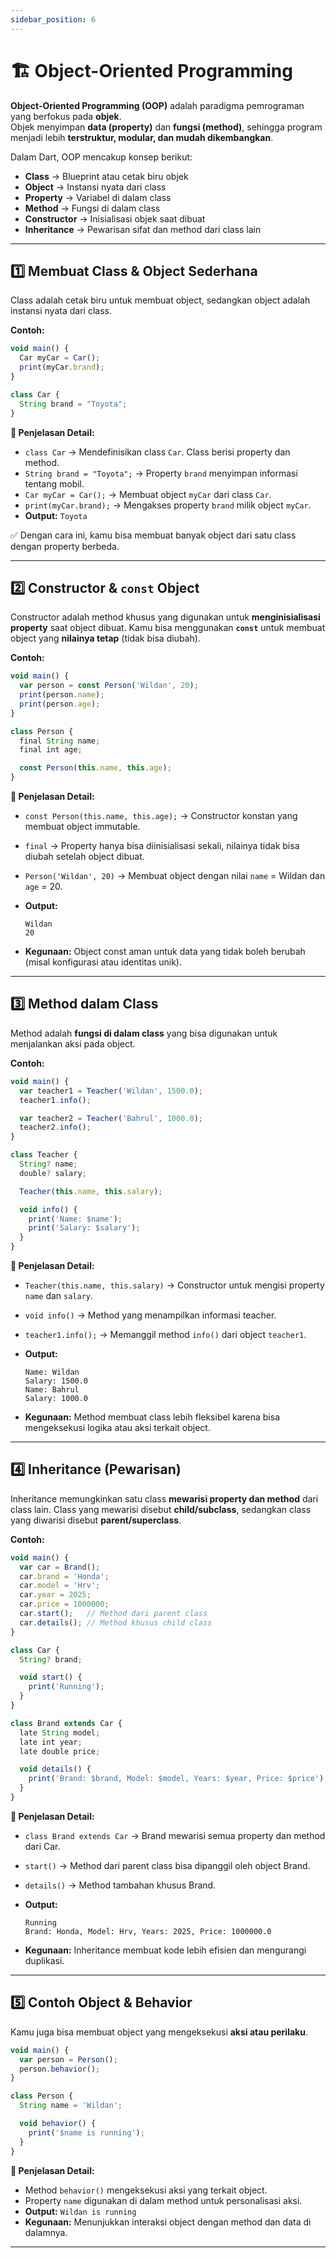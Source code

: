 ```yaml
---
sidebar_position: 6
---
```


# 🏗️ Object-Oriented Programming

**Object-Oriented Programming (OOP)** adalah paradigma pemrograman yang berfokus pada **objek**.  
Objek menyimpan **data (property)** dan **fungsi (method)**, sehingga program menjadi lebih **terstruktur, modular, dan mudah dikembangkan**.

Dalam Dart, OOP mencakup konsep berikut:
- **Class** → Blueprint atau cetak biru objek
- **Object** → Instansi nyata dari class
- **Property** → Variabel di dalam class
- **Method** → Fungsi di dalam class
- **Constructor** → Inisialisasi objek saat dibuat
- **Inheritance** → Pewarisan sifat dan method dari class lain

---

## 1️⃣ Membuat Class & Object Sederhana

Class adalah cetak biru untuk membuat object, sedangkan object adalah instansi nyata dari class.  

**Contoh:**

```jsx
void main() {
  Car myCar = Car();
  print(myCar.brand);
}

class Car {
  String brand = "Toyota";
}
````

**📘 Penjelasan Detail:**

* `class Car` → Mendefinisikan class `Car`. Class berisi property dan method.
* `String brand = "Toyota";` → Property `brand` menyimpan informasi tentang mobil.
* `Car myCar = Car();` → Membuat object `myCar` dari class `Car`.
* `print(myCar.brand);` → Mengakses property `brand` milik object `myCar`.
* **Output:** `Toyota`

✅ Dengan cara ini, kamu bisa membuat banyak object dari satu class dengan property berbeda.

---

## 2️⃣ Constructor & `const` Object

Constructor adalah method khusus yang digunakan untuk **menginisialisasi property** saat object dibuat.
Kamu bisa menggunakan **`const`** untuk membuat object yang **nilainya tetap** (tidak bisa diubah).

**Contoh:**

```jsx
void main() {
  var person = const Person('Wildan', 20);
  print(person.name);
  print(person.age);
}

class Person {
  final String name;
  final int age;

  const Person(this.name, this.age);
}
```

**📘 Penjelasan Detail:**

* `const Person(this.name, this.age);` → Constructor konstan yang membuat object immutable.
* `final` → Property hanya bisa diinisialisasi sekali, nilainya tidak bisa diubah setelah object dibuat.
* `Person('Wildan', 20)` → Membuat object dengan nilai `name` = Wildan dan `age` = 20.
* **Output:**

  ```
  Wildan
  20
  ```
* **Kegunaan:** Object const aman untuk data yang tidak boleh berubah (misal konfigurasi atau identitas unik).

---

## 3️⃣ Method dalam Class

Method adalah **fungsi di dalam class** yang bisa digunakan untuk menjalankan aksi pada object.

**Contoh:**

```jsx
void main() {
  var teacher1 = Teacher('Wildan', 1500.0);
  teacher1.info();

  var teacher2 = Teacher('Bahrul', 1000.0);
  teacher2.info();
}

class Teacher {
  String? name;
  double? salary;

  Teacher(this.name, this.salary);

  void info() {
    print('Name: $name');
    print('Salary: $salary');
  }
}
```

**📘 Penjelasan Detail:**

* `Teacher(this.name, this.salary)` → Constructor untuk mengisi property `name` dan `salary`.
* `void info()` → Method yang menampilkan informasi teacher.
* `teacher1.info();` → Memanggil method `info()` dari object `teacher1`.
* **Output:**

  ```
  Name: Wildan
  Salary: 1500.0
  Name: Bahrul
  Salary: 1000.0
  ```
* **Kegunaan:** Method membuat class lebih fleksibel karena bisa mengeksekusi logika atau aksi terkait object.

---

## 4️⃣ Inheritance (Pewarisan)

Inheritance memungkinkan satu class **mewarisi property dan method** dari class lain.
Class yang mewarisi disebut **child/subclass**, sedangkan class yang diwarisi disebut **parent/superclass**.

**Contoh:**

```jsx
void main() {
  var car = Brand();
  car.brand = 'Honda';
  car.model = 'Hrv';
  car.year = 2025;
  car.price = 1000000;
  car.start();   // Method dari parent class
  car.details(); // Method khusus child class
}

class Car {
  String? brand;

  void start() {
    print('Running');
  }
}

class Brand extends Car {
  late String model;
  late int year;
  late double price;

  void details() {
    print('Brand: $brand, Model: $model, Years: $year, Price: $price');
  }
}
```

**📘 Penjelasan Detail:**

* `class Brand extends Car` → Brand mewarisi semua property dan method dari Car.
* `start()` → Method dari parent class bisa dipanggil oleh object Brand.
* `details()` → Method tambahan khusus Brand.
* **Output:**

  ```
  Running
  Brand: Honda, Model: Hrv, Years: 2025, Price: 1000000.0
  ```
* **Kegunaan:** Inheritance membuat kode lebih efisien dan mengurangi duplikasi.

---

## 5️⃣ Contoh Object & Behavior

Kamu juga bisa membuat object yang mengeksekusi **aksi atau perilaku**.

```jsx
void main() {
  var person = Person();
  person.behavior();
}

class Person {
  String name = 'Wildan';

  void behavior() {
    print('$name is running');
  }
}
```

**📘 Penjelasan Detail:**

* Method `behavior()` mengeksekusi aksi yang terkait object.
* Property `name` digunakan di dalam method untuk personalisasi aksi.
* **Output:** `Wildan is running`
* **Kegunaan:** Menunjukkan interaksi object dengan method dan data di dalamnya.

---